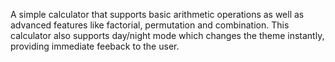 A simple calculator that supports basic arithmetic operations as well as advanced features like factorial, permutation and combination. This calculator also supports day/night mode which changes the theme instantly, providing immediate feeback to the user.
